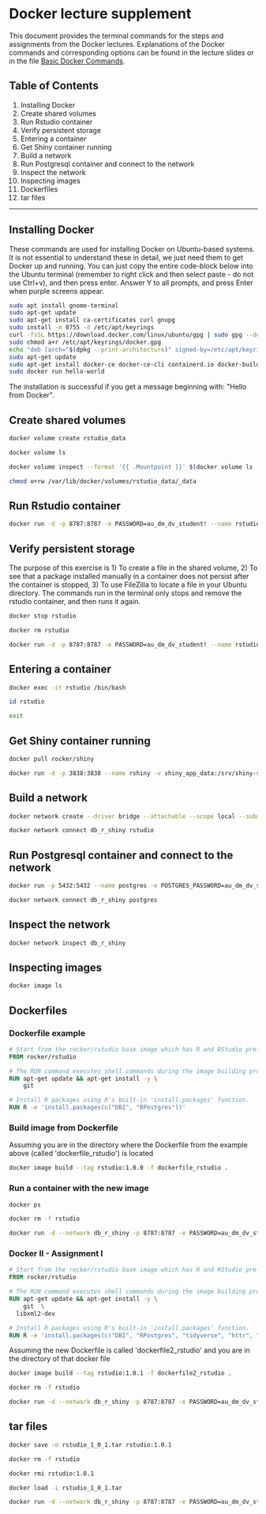 # Docker lecture supplement
This document provides the terminal commands for the steps and assignments from the Docker lectures. 
Explanations of the Docker commands and corresponding options can be found in the lecture slides or in the file [Basic Docker Commands](Basic%20Docker%20Commands.md).


## Table of Contents
1. Installing Docker
2. Create shared volumes
3. Run Rstudio container
4. Verify persistent storage
5. Entering a container
6. Get Shiny container running
7. Build a network
8. Run Postgresql container and connect to the network
9. Inspect the network
10. Inspecting images
11. Dockerfiles
12. tar files
---

## Installing Docker
These commands are used for installing Docker on Ubuntu-based systems. It is not essential to understand these in detail, we just need them to get Docker up and running.
You can just copy the entire code-block below into the Ubuntu terminal (remember to right click and then select paste - do not use Ctrl+v), and then press enter. 
Answer Y to all prompts, and press Enter when purple screens appear.

```bash
sudo apt install gnome-terminal
sudo apt-get update
sudo apt-get install ca-certificates curl gnupg
sudo install -m 0755 -d /etc/apt/keyrings
curl -fsSL https://download.docker.com/linux/ubuntu/gpg | sudo gpg --dearmor -o /etc/apt/keyrings/docker.gpg
sudo chmod a+r /etc/apt/keyrings/docker.gpg
echo "deb [arch="$(dpkg --print-architecture)" signed-by=/etc/apt/keyrings/docker.gpg] https://download.docker.com/linux/ubuntu "$(. /etc/os-release && echo "$VERSION_CODENAME")" stable" | sudo tee /etc/apt/sources.list.d/docker.list > /dev/null
sudo apt-get update
sudo apt-get install docker-ce docker-ce-cli containerd.io docker-buildx-plugin docker-compose-plugin
sudo docker run hello-world
```
The installation is successful if you get a message beginning with: "Hello from Docker". 

## Create shared volumes
```bash
docker volume create rstudio_data
```
```bash
docker volume ls
```
```bash
docker volume inspect --format '{{ .Mountpoint }}' $(docker volume ls -q)
```
```bash
chmod o+rw /var/lib/docker/volumes/rstudio_data/_data
```

## Run Rstudio container
```Bash
docker run -d -p 8787:8787 -e PASSWORD=au_dm_dv_student! --name rstudio -v rstudio_data:/home/rstudio rocker/rstudio
```

## Verify persistent storage
The purpose of this exercise is 1) To create a file in the shared volume, 2) To see that a package installed manually in a container does not persist after the container is stopped, 3) To use FileZilla to locate a file in your Ubuntu directory. 
The commands run in the terminal only stops and remove the rstudio container, and then runs it again.

```bash
docker stop rstudio
```
```bash
docker rm rstudio
```
```bash
docker run -d -p 8787:8787 -e PASSWORD=au_dm_dv_student! --name rstudio -v rstudio_data:/home/rstudio rocker/rstudio
```
## Entering a container
```bash
docker exec -it rstudio /bin/bash
```
```bash
id rstudio
```
```bash
exit
```
## Get Shiny container running
```bash
docker pull rocker/shiny
```
```bash
docker run -d -p 3838:3838 --name rshiny -v shiny_app_data:/srv/shiny-server rocker/shiny
```

## Build a network
```bash
docker network create --driver bridge --attachable --scope local --subnet 10.0.42.0/24 --ip-range 10.0.42.128/25 db_r_shiny
```
```bash
docker network connect db_r_shiny rstudio
```
## Run Postgresql container and connect to the network
```bash
docker run -p 5432:5432 --name postgres -e POSTGRES_PASSWORD=au_dm_dv_student! -e POSTGRES_USER=postgres -d -v postgres_data:/var/lib/postgresql/data postgres
```
```bash
docker network connect db_r_shiny postgres
```
## Inspect the network
```bash
docker network inspect db_r_shiny
```
## Inspecting images
```bash
docker image ls
```
## Dockerfiles
### Dockerfile example
```Dockerfile
# Start from the rocker/rstudio base image which has R and RStudio pre-installed
FROM rocker/rstudio

# The RUN command executes shell commands during the image building process.
RUN apt-get update && apt-get install -y \
	git

# Install R packages using R's built-in 'install.packages' function.
RUN R -e 'install.packages(c("DBI", "RPostgres"))'
```
### Build image from Dockerfile
Assuming you are in the directory where the Dockerfile from the example above (called 'dockerfile_rstudio') is located
```bash
docker image build --tag rstudio:1.0.0 -f dockerfile_rstudio .
```
### Run a container with the new image
```bash
docker ps
```
```bash
docker rm -f rstudio
```
```bash
docker run -d --network db_r_shiny -p 8787:8787 -e PASSWORD=au_dm_dv_student! --name rstudio -v rstudio_data:/home/rstudio rstudio:1.0.0
```
### Docker II - Assignment I
 
```Dockerfile
# Start from the rocker/rstudio base image which has R and RStudio pre-installed
FROM rocker/rstudio

# The RUN command executes shell commands during the image building process.
RUN apt-get update && apt-get install -y \
	git  \
  libxml2-dev

# Install R packages using R's built-in 'install.packages' function.
RUN R -e 'install.packages(c("DBI", "RPostgres", "tidyverse", "httr", "shiny", "jsonlite"))'
```
Assuming the new Dockerfile is called 'dockerfile2_rstudio' and you are in the directory of that docker file
```bash
docker image build --tag rstudio:1.0.1 -f dockerfile2_rstudio .
```
```bash
docker rm -f rstudio
```
```bash
docker run -d --network db_r_shiny -p 8787:8787 -e PASSWORD=au_dm_dv_student! --name rstudio -v rstudio_data:/home/rstudio rstudio:1.0.1
```
## tar files

```bash
docker save -o rstudio_1_0_1.tar rstudio:1.0.1
```
```bash
docker rm -f rstudio
```
```bash
docker rmi rstudio:1.0.1
```
```bash
docker load -i rstudio_1_0_1.tar
```
```bash
docker run -d --network db_r_shiny -p 8787:8787 -e PASSWORD=au_dm_dv_student! --name rstudio -v rstudio_data:/home/rstudio rstudio:1.0.1
```

